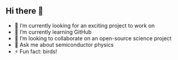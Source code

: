 ## Hi there 👋

- 🔭 I’m currently looking for an exciting project to work on
- 🌱 I’m currently learning GitHub
- 👯 I’m looking to collaborate on an open-source science project
- 💬 Ask me about semiconductor physics
- ⚡ Fun fact: birds!
